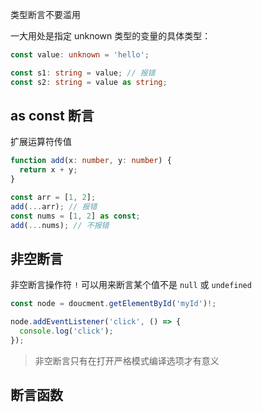 类型断言不要滥用

一大用处是指定 unknown 类型的变量的具体类型：

```ts
const value: unknown = 'hello';

const s1: string = value; // 报错
const s2: string = value as string;
```

## as const 断言

扩展运算符传值

```ts
function add(x: number, y: number) {
  return x + y;
}

const arr = [1, 2];
add(...arr); // 报错
const nums = [1, 2] as const;
add(...nums); // 不报错
```

## 非空断言

非空断言操作符 `!` 可以用来断言某个值不是 `null` 或 `undefined`

```ts
const node = doucment.getElementById('myId')!;

node.addEventListener('click', () => {
  console.log('click');
});
```

> 非空断言只有在打开严格模式编译选项才有意义

## 断言函数
